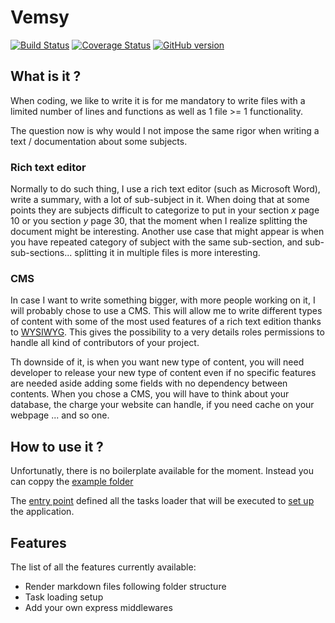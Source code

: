 # Vemsy

[![Build Status](https://travis-ci.org/jadok/vemsy.svg?branch=master)](https://travis-ci.org/jadok/vemsy)
[![Coverage Status](https://coveralls.io/repos/github/jadok/vemsy/badge.svg?branch=master)](https://coveralls.io/github/jadok/vemsy?branch=master)
[![GitHub version](https://badge.fury.io/gh/jadok%2Fvemsy.svg)](https://badge.fury.io/gh/jadok%2Fvemsy)

## What is it ?

When coding, we like to write it is for me mandatory to write files with a limited number of lines and functions as well as 1 file >= 1 functionality.

The question now is why would I not impose the same rigor when writing a text / documentation about some subjects.

### Rich text editor

Normally to do such thing, I use a rich text editor (such as Microsoft Word), write a summary, with a lot of sub-subject in it. When doing that at some points they are subjects difficult to categorize to put in your section _x_ page 10 or you section _y_ page 30, that the moment when I realize splitting the document might be interesting.
Another use case that might appear is when you have repeated category of subject with the same sub-section, and sub-sub-sections... splitting it in multiple files is more interesting.

### CMS

In case I want to write something bigger, with more people working on it, I will probably chose to use a CMS.
This will allow me to write different types of content with some of the most used features of a rich text edition thanks to [WYSIWYG](https://en.wikipedia.org/wiki/WYSIWYG).
This gives the possibility to a very details roles permissions to handle all kind of contributors of your project.

Th downside of it, is when you want new type of content, you will need developer to release your new type of content even if no specific features are needed aside adding some fields with no dependency between contents.
When you chose a CMS, you will have to think about your database, the charge your website can handle, if you need cache on your webpage ... and so one.

## How to use it ?

Unfortunatly, there is no boilerplate available for the moment.
Instead you can coppy the [example folder](./example/)

The [entry point](./example/app/index.js) defined all the tasks loader that will be executed to [set up](https://github.com/jadok/middleware-setup) the application.

## Features

The list of all the features currently available:

- Render markdown files following folder structure
- Task loading setup
- Add your own express middlewares

